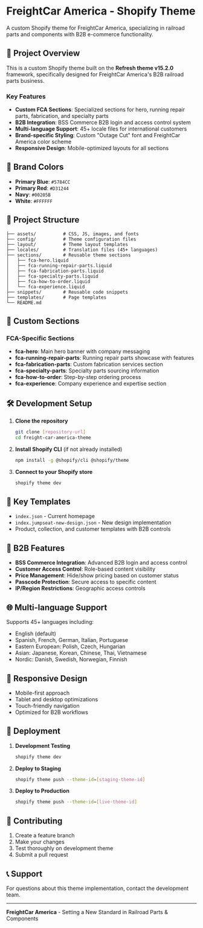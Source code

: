 # FreightCar America - Shopify Theme

A custom Shopify theme for FreightCar America, specializing in railroad parts and components with B2B e-commerce functionality.

## 🚂 Project Overview

This is a custom Shopify theme built on the **Refresh theme v15.2.0** framework, specifically designed for FreightCar America's B2B railroad parts business.

### Key Features

- **Custom FCA Sections**: Specialized sections for hero, running repair parts, fabrication, and specialty parts
- **B2B Integration**: BSS Commerce B2B login and access control system
- **Multi-language Support**: 45+ locale files for international customers
- **Brand-specific Styling**: Custom "Outage Cut" font and FreightCar America color scheme
- **Responsive Design**: Mobile-optimized layouts for all sections

## 🎨 Brand Colors

- **Primary Blue**: `#5784CC`
- **Primary Red**: `#D31244` 
- **Navy**: `#00205B`
- **White**: `#FFFFFF`

## 📁 Project Structure

```
├── assets/          # CSS, JS, images, and fonts
├── config/          # Theme configuration files
├── layout/          # Theme layout templates
├── locales/         # Translation files (45+ languages)
├── sections/        # Reusable theme sections
│   ├── fca-hero.liquid
│   ├── fca-running-repair-parts.liquid
│   ├── fca-fabrication-parts.liquid
│   ├── fca-specialty-parts.liquid
│   ├── fca-how-to-order.liquid
│   └── fca-experience.liquid
├── snippets/        # Reusable code snippets
├── templates/       # Page templates
└── README.md
```

## 🔧 Custom Sections

### FCA-Specific Sections
- **fca-hero**: Main hero banner with company messaging
- **fca-running-repair-parts**: Running repair parts showcase with features
- **fca-fabrication-parts**: Custom fabrication services section  
- **fca-specialty-parts**: Specialty parts sourcing information
- **fca-how-to-order**: Step-by-step ordering process
- **fca-experience**: Company experience and expertise section

## 🛠 Development Setup

1. **Clone the repository**
   ```bash
   git clone [repository-url]
   cd freight-car-america-theme
   ```

2. **Install Shopify CLI** (if not already installed)
   ```bash
   npm install -g @shopify/cli @shopify/theme
   ```

3. **Connect to your Shopify store**
   ```bash
   shopify theme dev
   ```

## 📄 Key Templates

- `index.json` - Current homepage
- `index.jumpseat-new-design.json` - New design implementation
- Product, collection, and customer templates with B2B controls

## 🔐 B2B Features

- **BSS Commerce Integration**: Advanced B2B login and access control
- **Customer Access Control**: Role-based content visibility
- **Price Management**: Hide/show pricing based on customer status
- **Passcode Protection**: Secure access to specific content
- **IP/Region Restrictions**: Geographic access controls

## 🌐 Multi-language Support

Supports 45+ languages including:
- English (default)
- Spanish, French, German, Italian, Portuguese
- Eastern European: Polish, Czech, Hungarian
- Asian: Japanese, Korean, Chinese, Thai, Vietnamese
- Nordic: Danish, Swedish, Norwegian, Finnish

## 📱 Responsive Design

- Mobile-first approach
- Tablet and desktop optimizations
- Touch-friendly navigation
- Optimized for B2B workflows

## 🚀 Deployment

1. **Development Testing**
   ```bash
   shopify theme dev
   ```

2. **Deploy to Staging**
   ```bash
   shopify theme push --theme-id=[staging-theme-id]
   ```

3. **Deploy to Production**
   ```bash
   shopify theme push --theme-id=[live-theme-id]
   ```

## 🤝 Contributing

1. Create a feature branch
2. Make your changes
3. Test thoroughly on development theme
4. Submit a pull request

## 📞 Support

For questions about this theme implementation, contact the development team.

---

**FreightCar America** - Setting a New Standard in Railroad Parts & Components 